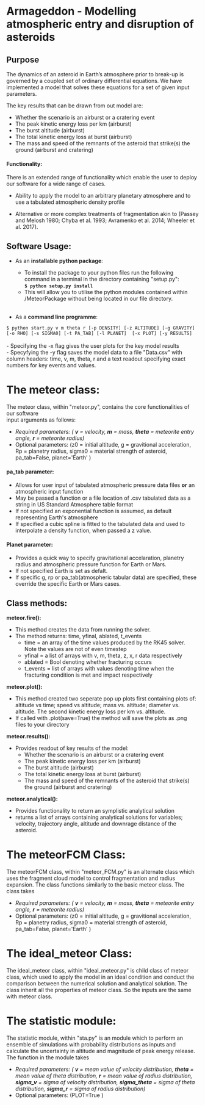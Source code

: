 # Armageddon - Modelling atmospheric entry and disruption of asteroids

## Purpose

The dynamics of an asteroid in Earth’s atmosphere prior to break-up is governed by a coupled set of ordinary differential equations.
We have implemented a model that solves these equations for a set of given input parameters.

The key results that can be drawn from out model are:

-  Whether the scenario is an airburst or a cratering event
-  The peak kinetic energy loss per km (airburst)
-  The burst altitude (airburst)
-  The total kinetic energy loss at burst (airburst)
-  The mass and speed of the remnants of the asteroid that strike(s) the ground (airburst and cratering)

#### Functionality:

There is an extended range of functionality which enable the user to deploy our software for a wide range of cases.

-  Ability to apply the model to an arbitrary planetary atmosphere and to use a tabulated atmospheric density profile

-  Alternative or more complex treatments of fragmentation akin to (Passey and Melosh 1980; Chyba et al. 1993; Avramenko et al. 2014; Wheeler et al. 2017).

## Software Usage:
-  As an **installable python package**: <br>

    -  To install the package to your python files run the following command in a terminal in the directory containing "setup.py": <br> **`$ python setup.py install`**  
    -  This will allow you to utilise the python modules contained within /MeteorPackage without being located in our file directory.  <br> <br>
    
-  As a **command line programme**:

`$ python start.py v m theta r [-p DENSITY] [-z ALTITUDE] [-g GRAVITY] [-o RHO] [-s SIGMA0] [-t PA_TAB] [-l PLANET] 
[-x PLOT] [-y RESULTS]` <br> <br>
    -  Specifying the -x flag gives the user plots for the key model results <br>
    -  Specyfying the -y flag saves the model data to a file "Data.csv" with column headers: time, v, m, theta, r and a text readout specifying exact numbers for key events and values.
   
   # The  meteor class: 
The meteor class, within "meteor.py", contains the core functionalities of our software <br> 
input arguments as follows:
<br>
-  _Required parameters: ( **v** = velocity, **m** = mass, **theta** = meteorite entry angle, **r** = meteorite radius)_ <br>
-  Optional parameters: (z0 = initial altitude, g = gravitional acceleration, Rp = planetry radius, sigma0 =  material strength of asteroid, pa_tab=False, planet='Earth' )

#### pa_tab parameter:
-  Allows for user input of tabulated atmospheric pressure data files **or** an atmospheric input function <br>
-  May be passed a function or a file location of .csv tabulated data as a string in US Standard Atmosphere table format
-  If not specified an exponential function is assumed, as default representing Earth's atmosphere
-  If specified a cubic spline is fitted to the tabulated data and used to interpolate a density function, when passed a z value.

#### Planet parameter:
-  Provides a quick way to specify gravitational accelaration, planetry radius and atmospheric pressure function for Earth or Mars. 
-  If not specified Earth is set as defalt.
-  If specific g, rp or pa_tab(atmospheric tabular data) are specified, these override the specific Earth or Mars cases.

## Class methods:
**meteor.fire():**
-  This method creates the data from running the solver. 
-  The method returns: time, yfinal, ablated, t_events
    -  time = an array of the time values produced by the RK45 solver. Note the values are not of even timestep
    -  yfinal = a list of arrays with v, m, theta, z, x, r data respectively
    -  ablated = Bool denoting whether fracturing occurs
    -  t_events = list of arrays with values denoting time when the fracturing condition is met and impact respectively

**meteor.plot():**
-  This method created two seperate pop up plots first containing plots of: altitude vs time; speed vs altitude; mass vs. altitude; diameter vs. altitude. The second kinetic energy loss per km vs. altitude.
-  If called with .plot(save=True) the method will save the plots as .png files to your directory <br>

**meteor.results():**
-  Provides readout of key results of the model: 
    -  Whether the scenario is an airburst or a cratering event
    -  The peak kinetic energy loss per km (airburst)
    -  The burst altitude (airburst)
    -  The total kinetic energy loss at burst (airburst)
    -  The mass and speed of the remnants of the asteroid that strike(s) the ground (airburst and cratering) <br>

**meteor.analytical():**
-  Provides functionality to return an symplistic analytical solution
- returns a list of arrays containing analytical solutions for variables; velocity, trajectory angle, altitude and downrage distance of the asteroid.
    
# The meteorFCM Class:
The meteorFCM class, within "meteor_FCM.py" is an alternate class which uses the fragment cloud model to control fragmentation and radius expansion. The class functions similarly to the basic meteor class. The class takes <br>
-  _Required parameters: ( **v** = velocity, **m** = mass, **theta** = meteorite entry angle, **r** = meteorite radius)_ <br>
-  Optional parameters: (z0 = initial altitude, g = gravitional acceleration, Rp = planetry radius, sigma0 =  material strength of asteroid, pa_tab=False, planet='Earth' ) 

# The ideal_meteor Class:
The ideal_meteor class, within "ideal_meteor.py" is child class of meteor class, which used to apply the model in an ideal condition and conduct the comparison between the numerical solution and analytical solution. The class inherit all the properties of meteor class. So the inputs are the same with meteor class.

# The statistic module:
The statistic module, within "sta.py" is an module which to perform an ensemble of simulations with probability distributions as inputs and calculate the uncertainty in altitude and magnitude of peak energy release. The function in the module takes <br>
-  _Required parameters: ( **v** = mean value of velocity distribution, **theta** = mean value of theta distribution, **r** = mean value of radius distribution, **sigma_v** = sigma of velocity distribution, **sigma_theta** = sigma of theta distribution, **sigma_r** = sigma of radius distribution)_ <br>
-  Optional parameters: (PLOT=True ) 
####

